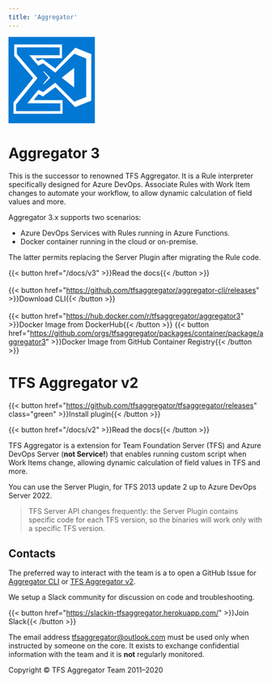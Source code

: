 ```yaml
---
title: 'Aggregator'
---
```


![Aggregator logo](aggregator.svg)

# Aggregator 3
This is the successor to renowned TFS Aggregator.
It is a Rule interpreter specifically designed for Azure DevOps. Associate Rules with Work Item changes to automate your workflow, to allow dynamic calculation of field values and more.


Aggregator 3.x supports two scenarios:
-  Azure DevOps Services with Rules running in Azure Functions.
-  Docker container running in the cloud or on-premise.

The latter permits replacing the Server Plugin after migrating the Rule code.

{{< button href="/docs/v3" >}}Read the docs{{< /button >}}  
&nbsp;  
{{< button href="https://github.com/tfsaggregator/aggregator-cli/releases" >}}Download CLI{{< /button >}}  
&nbsp;  
{{< button href="https://hub.docker.com/r/tfsaggregator/aggregator3" >}}Docker Image from DockerHub{{< /button >}} {{< button href="https://github.com/orgs/tfsaggregator/packages/container/package/aggregator3" >}}Docker Image from GitHub Container Registry{{< /button >}}




# TFS Aggregator v2
{{< button href="https://github.com/tfsaggregator/tfsaggregator/releases" class="green" >}}Install plugin{{< /button >}}

{{< button href="/docs/v2" >}}Read the docs{{< /button >}}


TFS Aggregator is a extension for Team Foundation Server (TFS) and Azure DevOps Server (**not Service!**) that enables running custom script when Work Items change, allowing dynamic calculation of field values in TFS and more.

You can use the Server Plugin, for TFS 2013 update 2 up to Azure DevOps Server 2022.

> TFS Server API changes frequently: the Server Plugin contains specific code for each TFS version, so the binaries will work only with a specific TFS version. 

## Contacts

The preferred way to interact with the team is a to open a GitHub Issue for [Aggregator CLI](https://github.com/tfsaggregator/aggregator-cli/issues) or [TFS Aggregator v2](https://github.com/tfsaggregator/tfsaggregator/issues).

We setup a Slack community for discussion on code and troubleshooting.

{{< button href="https://slackin-tfsaggregator.herokuapp.com/" >}}Join Slack{{< /button >}}

The email address [tfsaggregator@outlook.com](mailto:tfsaggregator@outlook.com) must be used only when instructed by someone on the core. It exists to exchange confidential information with the team and it is **not** regularly monitored.



Copyright © TFS Aggregator Team 2011–2020
